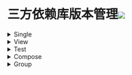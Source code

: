 # 三方依赖库版本管理[![](https://jitpack.io/v/qiushui95/LibDependency.svg)](https://jitpack.io/#qiushui95/LibDependency)
  
<details>  
<summary>Single</summary>  
  
>[AliOss](https://help.aliyun.com/document_detail/32043.html)(阿里云存储)  
>>implementation(com.aliyun.dpa:oss-android-sdk:2.9.10)  
  
>[AliPush](https://help.aliyun.com/document_detail/190009.html?spm=a2c4g.11174283.3.2.52eb6d163QVxjG)(阿里推送)  
>>implementation(com.aliyun.ams:alicloud-android-push:3.7.1)  
  
>[AndroidUtil](https://github.com/Blankj/AndroidUtilCode)(多功能工具包)  
>>implementation(com.blankj:utilcodex:1.31.0)  
  
>[Appcompat](https://developer.android.com/jetpack/androidx/releases/appcompat)  
>>implementation(androidx.appcompat:appcompat:1.4.0)  
  
>[Background](https://github.com/JavaNoober/BackgroundLibrary)(背景生成工具库)  
>>implementation(com.github.JavaNoober.BackgroundLibrary:libraryx:1.7.2)  
  
>[BasePopup](https://github.com/razerdp/BasePopup)(弹窗)  
>>implementation(io.github.razerdp:BasePopup:3.2.0)  
  
>[ColorKtx](https://github.com/JorgeCastilloPrz/AndroidColorX)(颜色帮助库)  
>>implementation(me.jorgecastillo:androidcolorx:0.2.0)  
  
>[DateTimePicker](https://github.com/loperSeven/DateTimePicker)(时间选择器)  
>>implementation(com.github.loperSeven:DateTimePicker:0.5.1)  
  
>[EasyFloat](https://github.com/princekin-f/EasyFloat)(悬浮窗)  
>>implementation(com.github.princekin-f:EasyFloat:2.0.4)  
  
>[ImagePicker](https://github.com/yangpeixing/YImagePicker)(多媒体选择库)  
>>implementation(com.ypx.yimagepicker:androidx:3.1.4)  
  
>[JodaTime](https://github.com/JodaOrg/joda-time)(时间处理库)  
>>implementation(joda-time:joda-time:2.10.13)  
  
>[LeakCanary](https://square.github.io/leakcanary/getting_started/)(内存泄露监控)  
>>implementation(com.squareup.leakcanary:leakcanary-android:2.7)  
  
>[Mmkv](https://github.com/Tencent/MMKV/blob/master/README_CN.md)(持久KV数据存储)  
>>implementation(com.tencent:mmkv-static:1.2.11)  
  
>[PermissionX](https://github.com/guolindev/PermissionX)(权限请求)  
>>implementation(com.guolindev.permissionx:permissionx:1.6.1)  
  
>[QrScanner](https://github.com/jenly1314/ZXingLite)(二维码扫描)  
>>implementation(com.github.jenly1314:zxing-lite:2.1.1)  
  
>[Startup](https://developer.android.com/topic/libraries/app-startup)(app启动初始化)  
>>implementation(androidx.startup:startup-runtime:1.1.0)  
  
>[Store](https://github.com/dropbox/Store)(多数据源)  
>>implementation(com.dropbox.mobile.store:store4:4.0.3-KT15)  
  
>[WeChat](https://developers.weixin.qq.com/doc/oplatform/Mobile_App/Resource_Center_Homepage.html)(微信开发Sdk)  
>>implementation(com.tencent.mm.opensdk:wechat-sdk-android-without-mta:6.8.0)  
  
>[XCrash](https://github.com/iqiyi/xCrash/blob/master/README.zh-CN.md)(奔溃日志收集)  
>>implementation(com.iqiyi.xcrash:xcrash-android-lib:3.0.0)  
  
>[Profiler](https://github.com/itkacher/OkHttpProfiler)(AS OkHttp 拦截器)  
>>implementation(com.localebro:okhttpprofiler:1.0.8)  
  
>[MavenPublish](https://github.com/vanniktech/gradle-maven-publish-plugin)(Maven上传)  
>>implementation(com.vanniktech:gradle-maven-publish-plugin:0.18.0)  
  
>[Serialization](https://github.com/Kotlin/kotlinx.serialization)(Json序列化)  
>>implementation(org.jetbrains.kotlinx:kotlinx-serialization-json:1.3.1)  
  
>[Mavericks](https://github.com/airbnb/mavericks)(Mavericks架构)  
>>implementation(com.airbnb.android:mavericks:2.5.0)  
  
</details>  
  
<details>  
<summary>View</summary>  
  
>[AgentWeb](https://github.com/Justson/AgentWeb)(浏览器)  
>>implementation(com.github.Justson.AgentWeb:agentweb-core:v4.1.9-androidx)  
  
>[BannerView](https://github.com/xiaohaibin/XBanner/tree/androidX)(轮播控件)  
>>implementation(com.github.xiaohaibin:XBanner:androidx_v1.2.1)  
  
>[BlurView](https://github.com/Dimezis/BlurView)(高斯模糊)  
>>implementation(com.eightbitlab:blurview:1.6.6)  
  
>[BottomNavigation](https://github.com/Ashok-Varma/BottomNavigation)(底部导航)  
>>implementation(com.ashokvarma.android:bottom-navigation-bar:2.2.0)  
  
>[ConstraintLayout](https://developer.android.com/jetpack/androidx/releases/constraintlayout)(约束布局)  
>>implementation(androidx.constraintlayout:constraintlayout:2.1.2)  
  
>[CornerView](https://github.com/csdn-mobile/RoundView)(圆角控件)  
>>implementation(io.github.csdn-mobile:RoundView:1.7.1)  
  
>[FlexBox](https://github.com/google/flexbox-layout)(流式布局)  
>>implementation(com.google.android.flexbox:flexbox:3.0.0)  
  
>[FormatterEdit](https://github.com/dkzwm/FormatEditText)(输入格式化控件)  
>>implementation(com.github.dkzwm:fet-core:0.2.1)  
  
>[LottieView](https://github.com/airbnb/lottie-android)(动画框架)  
>>implementation(com.airbnb.android:lottie:4.2.2)  
  
>[Material](https://github.com/material-components/material-components-android)  
>>implementation(com.google.android.material:material:1.4.0)  
  
>[PdfViewer](https://github.com/barteksc/AndroidPdfViewer)(pdf查看)  
>>implementation(com.github.barteksc:android-pdf-viewer:3.2.0-beta.1)  
  
>[PhotoView](https://github.com/Baseflow/PhotoView)(图片预览)  
>>implementation(com.github.chrisbanes:PhotoView:2.3.0)  
  
>[PinView](https://github.com/ChaosLeung/PinView)(密码输入框)  
>>implementation(io.github.chaosleung:pinview:1.4.4)  
  
>[RecyclerView](https://developer.android.com/jetpack/androidx/releases/recyclerview)  
>>implementation(androidx.recyclerview:recyclerview:1.2.1)  
  
>[SwipeRefreshLayout](https://developer.android.com/jetpack/androidx/releases/swiperefreshlayout)(下拉刷新控件)  
>>implementation(androidx.swiperefreshlayout:swiperefreshlayout:1.2.0-alpha01)  
  
>[SwitchButton](https://github.com/kyleduo/SwitchButton)(开关按钮)  
>>implementation(com.kyleduo.switchbutton:library:2.1.0)  
  
>[ViewPager2](https://developer.android.com/jetpack/androidx/releases/viewpager2)  
>>implementation(androidx.viewpager2:viewpager2:1.1.0-beta01)  
  
>[WebX5](https://x5.tencent.com/docs/access.html)(X5浏览器)  
>>implementation(com.tencent.tbs:tbssdk:44132)  
  
</details>  
  
<details>  
<summary>Test</summary>  
  
>[Espresso](https://mvnrepository.com/artifact/androidx.test.espresso/espresso-core)(UI自动化测试)  
>>androidTestImplementation(androidx.test.espresso:espresso-core:3.4.0)  
  
>[Junit](https://mvnrepository.com/artifact/org.junit.jupiter/junit-jupiter)(单元测试)  
>>testImplementation(org.junit.jupiter:junit-jupiter:5.8.2)  
  
>[JunitExt](https://mvnrepository.com/artifact/androidx.test.ext/junit-ktx)(单元测试扩展)  
>>testImplementation(androidx.test.ext:junit-ktx:1.1.3)  
  
</details>  
  
<details>  
<summary>Compose</summary>  
  
>[ConstraintLayout](https://developer.android.com/jetpack/androidx/releases/constraintlayout)(Compose约束布局)  
>>implementation(androidx.constraintlayout:constraintlayout-compose:1.0.0-rc02)  
  
>[NavigationAnimation](https://github.com/fornewid/material-motion-compose)(Compose导航动画)  
>>implementation(com.github.fornewid:material-motion-compose:0.7.7)  
  
>[ViewModel](https://developer.android.com/jetpack/androidx/releases/lifecycle)  
>>implementation(androidx.lifecycle:lifecycle-viewmodel-compose:2.4.0)  
  
>[Accompanist](https://github.com/google/accompanist)  
>>implementation(com.google.accompanist:accompanist-appcompat-theme:0.21.4-beta)  
>>implementation(com.google.accompanist:accompanist-drawablepainter:0.21.4-beta)  
>>implementation(com.google.accompanist:accompanist-flowlayout:0.21.4-beta)  
>>implementation(com.google.accompanist:accompanist-insets:0.21.4-beta)  
>>implementation(com.google.accompanist:accompanist-navigation-animation:0.21.4-beta)  
>>implementation(com.google.accompanist:accompanist-navigation-material:0.21.4-beta)  
>>implementation(com.google.accompanist:accompanist-pager:0.21.4-beta)  
>>implementation(com.google.accompanist:accompanist-permissions:0.21.4-beta)  
>>implementation(com.google.accompanist:accompanist-placeholder:0.21.4-beta)  
>>implementation(com.google.accompanist:accompanist-placeholder-material:0.21.4-beta)  
>>implementation(com.google.accompanist:accompanist-swiperefresh:0.21.4-beta)  
>>implementation(com.google.accompanist:accompanist-systemuicontroller:0.21.4-beta)  
  
>[Official](https://developer.android.com/jetpack/androidx/releases/compose)(Compose官方)  
>>implementation(androidx.compose.animation:animation:1.1.0-beta04)  
>>implementation(androidx.compose.compiler:compiler:1.1.0-beta04)  
>>implementation(androidx.compose.foundation:foundation:1.1.0-beta04)  
>>implementation(androidx.compose.runtime:runtime-livedata:1.1.0-beta04)  
>>implementation(androidx.compose.material:material:1.1.0-beta04)  
>>implementation(androidx.compose.material:material-icons-core:1.1.0-beta04)  
>>implementation(androidx.compose.material:material-icons-extended:1.1.0-beta04)  
>>implementation(androidx.compose.ui:ui-tooling-preview:1.1.0-beta04)  
>>androidTestImplementation(androidx.compose.ui:ui-test-junit4:1.1.0-beta04)  
>>implementation(androidx.compose.ui:ui:1.1.0-beta04)  
>>implementation(androidx.compose.ui:ui-tooling:1.1.0-beta04)  
  
</details>  
  
<details>  
<summary>Group</summary>  
  
>[Activity](https://developer.android.com/jetpack/androidx/releases/activity)  
>>implementation(androidx.activity:activity-ktx:1.4.0)  
>>implementation(androidx.activity:activity-compose:1.4.0)  
  
>[CameraX](https://developer.android.com/jetpack/androidx/releases/camera)(相机相关)  
>>implementation(androidx.camera:camera-camera2:1.1.0-alpha11)  
>>implementation(androidx.camera:camera-core:1.1.0-alpha11)  
>>implementation(androidx.camera:camera-lifecycle:1.1.0-alpha11)  
>>implementation(androidx.camera:camera-video:1.1.0-alpha11)  
>>implementation(androidx.camera:camera-view:1.0.0-alpha31)  
>>implementation(androidx.camera:camera-extensions:1.0.0-alpha31)  
  
>[Chucker](https://github.com/ChuckerTeam/chucker)(网络请求监控)  
>>debugImplementation(com.github.chuckerteam.chucker:library:3.5.2)  
>>releaseImplementation(com.github.chuckerteam.chucker:library-no-op:3.5.2)  
  
>[Coil](https://coil-kt.github.io/coil/README-zh/)(图片加载)  
>>implementation(io.coil-kt:coil:1.4.0)  
>>implementation(io.coil-kt:coil-compose:1.4.0)  
  
>[Core](https://developer.android.com/jetpack/androidx/releases/core)  
>>implementation(androidx.core:core-ktx:1.7.0)  
>>implementation(androidx.core:core-splashscreen:1.0.0-alpha02)  
  
>[Coroutines](https://github.com/Kotlin/kotlinx.coroutines)(core)  
>>implementation(org.jetbrains.kotlinx:kotlinx-coroutines-android:1.6.0-RC)  
>>testImplementation(org.jetbrains.kotlinx:kotlinx-coroutines-test:1.6.0-RC)  
  
>[Epoxy](https://github.com/airbnb/epoxy)(core)  
>>implementation(com.airbnb.android:epoxy:5.0.0-beta05)  
>>ksp(com.airbnb.android:epoxy-processor:5.0.0-beta05)  
>>implementation(com.airbnb.android:epoxy-compose:5.0.0-beta05)  
>>implementation(com.airbnb.android:epoxy-glide-preloading:5.0.0-beta05)  
  
>[Fragment](https://developer.android.com/jetpack/androidx/releases/fragment)  
>>implementation(androidx.fragment:fragment-ktx:1.4.0)  
>>testImplementation(androidx.fragment:fragment-testing:1.4.0)  
  
>[Koin](https://github.com/InsertKoinIO/koin)(依赖注入库)  
>>implementation(io.insert-koin:koin-android:3.1.4)  
>>implementation(io.insert-koin:koin-core:3.1.4)  
>>implementation(io.insert-koin:koin-androidx-workmanager:3.1.4)  
>>testImplementation(io.insert-koin:koin-test-junit5:3.1.4)  
  
>[Kotlin](https://github.com/JetBrains/kotlin)  
>>implementation(org.jetbrains.kotlin:kotlin-stdlib:1.6.0)  
>>implementation(org.jetbrains.kotlin:kotlin-reflect:1.6.0)  
>>implementation(org.jetbrains.kotlin:kotlin-gradle-plugin:1.6.0)  
  
>[Lifecycle](https://developer.android.com/jetpack/androidx/releases/lifecycle)  
>>implementation(androidx.lifecycle:lifecycle-common:2.4.0)  
>>implementation(androidx.lifecycle:lifecycle-livedata-ktx:2.4.0)  
>>implementation(androidx.lifecycle:lifecycle-process:2.4.0)  
>>implementation(androidx.lifecycle:lifecycle-runtime-ktx:2.4.0)  
>>implementation(androidx.lifecycle:lifecycle-viewmodel-savedstate:2.4.0)  
>>implementation(androidx.lifecycle:lifecycle-service:2.4.0)  
>>implementation(androidx.lifecycle:lifecycle-viewmodel-ktx:2.4.0)  
  
>[MoShi](https://github.com/square/moshi)(json解析库)  
>>implementation(com.squareup.moshi:moshi:1.12.0)  
>>kapt(com.squareup.moshi:moshi-kotlin-codegen:1.12.0)  
  
>[OkHttp](https://github.com/square/okhttp)  
>>implementation(com.squareup.okhttp3:okhttp:4.9.3)  
>>androidTestImplementation(com.squareup.okhttp3:mockwebserver:4.9.3)  
  
>[Retrofit](https://github.com/square/retrofit)(网络请求)  
>>implementation(com.squareup.retrofit2:retrofit:2.9.0)  
>>implementation(com.squareup.retrofit2:converter-moshi:2.9.0)  
  
>[Room](https://developer.android.com/jetpack/androidx/releases/room)(Sqlite数据库)  
>>implementation(androidx.room:room-runtime:2.3.0)  
>>implementation(androidx.room:room-ktx:2.3.0)  
>>kapt(androidx.room:room-compiler:2.3.0)  
>>testImplementation(androidx.room:room-testing:2.3.0)  
  
>[WorkManager](https://developer.android.com/jetpack/androidx/releases/work)(任务管理器)  
>>implementation(androidx.work:work-runtime-ktx:2.7.1)  
>>testImplementation(androidx.work:work-testing:2.7.1)  
  
>[Navigation](https://developer.android.com/jetpack/androidx/releases/navigation)(导航库)  
>>implementation(androidx.navigation:navigation-fragment-ktx:2.4.0-beta02)  
>>implementation(androidx.navigation:navigation-ui-ktx:2.4.0-beta02)  
>>implementation(androidx.navigation:navigation-compose:2.4.0-beta02)  
>>testImplementation(androidx.navigation:navigation-testing:2.4.0-beta02)  
  
</details>  
  
